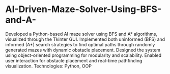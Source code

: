 # AI-Driven-Maze-Solver-Using-BFS-and-A-
Developed a Python-based AI maze solver using BFS and A* algorithms, visualized through
the Tkinter GUI.
Implemented both uninformed (BFS) and informed (A*) search strategies to find optimal
paths through randomly generated mazes with dynamic obstacle placement.
Designed the system using object-oriented programming for modularity and scalability.
Enabled user interaction for obstacle placement and real-time pathfinding visualization.
Technologies: Python, OOP

